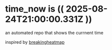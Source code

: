 # time_now is (( 2025-08-24T21:00:00.331Z ))

an automated repo that shows the currnent time

inspired by [breakingheatmap](https://github.com/breakingheatmap/breakingheatmap)